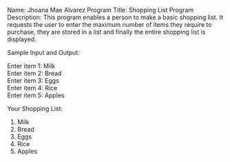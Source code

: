 Name: Jhoana Mae Alvarez
Program Title: Shopping List Program
Description:
This program enables a person to make a basic shopping list.
It requests the user to enter the maximum number of items they require to purchase, they are stored in a list and finally the entire shopping list is displayed.

Sample Input and Output:

Enter item 1: Milk  
Enter item 2: Bread  
Enter item 3: Eggs  
Enter item 4: Rice  
Enter item 5: Apples  

Your Shopping List:
1. Milk
2. Bread
3. Eggs
4. Rice
5. Apples
